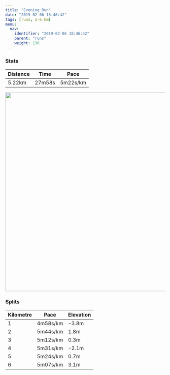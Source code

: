 ```yaml
---
title: "Evening Run"
date: "2019-02-06 18:46:42"
tags: [runs, 5-6 km]
menu:
  nav:
    identifier: "2019-02-06 18:46:42"
    parent: "runs"
    weight: 130
---
```


### Stats

| Distance | Time | Pace |
|----------|------|------|
|5.22km|27m58s|5m22s/km|

<img src='https://maps.googleapis.com/maps/api/staticmap?maptype=terrain&path=enc:upjeI`yyLnCjHpHbCrJnPdHrUhGle@k@r@KeBfArJyAze@`@fKu@yE~AcP\iXyFqg@mIe]iK}QqDSwGeL&key=AIzaSyAfqMeaZ1CCJFGP5cWud__oZnT_Pybg-1M&size=800x800&scale=2&markers=color:yellow|label:S|53.47099,-2.26721&markers=color:green|label:F|53.471099999999986,-2.26729' width='625' />

### Splits

| Kilometre | Pace | Elevation |
|------|------|-----------|
|1|4m58s/km|-3.8m|
|2|5m44s/km|1.8m|
|3|5m12s/km|0.3m|
|4|5m31s/km|-2.1m|
|5|5m24s/km|0.7m|
|6|5m07s/km|3.1m|
